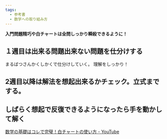 ```yaml
---
tags:
  - 参考書
  - 数学への取り組み方
---
```

**入門問題精巧や白チャートは全問しっかり瞬殺できるように！**
## １週目は出来る問題出来ない問題を仕分けする

まるばつさんかくしかくで仕分けしていく。
理解をしっかり！

## 2週目以降は解法を想起出来るかチェック。立式までする。

## しばらく想起で反復できるようになったら手を動かして解く

[数学の基礎はコレで完璧！白チャートの使い方 - YouTube](https://www.youtube.com/watch?v=majB8Avj6NI)
